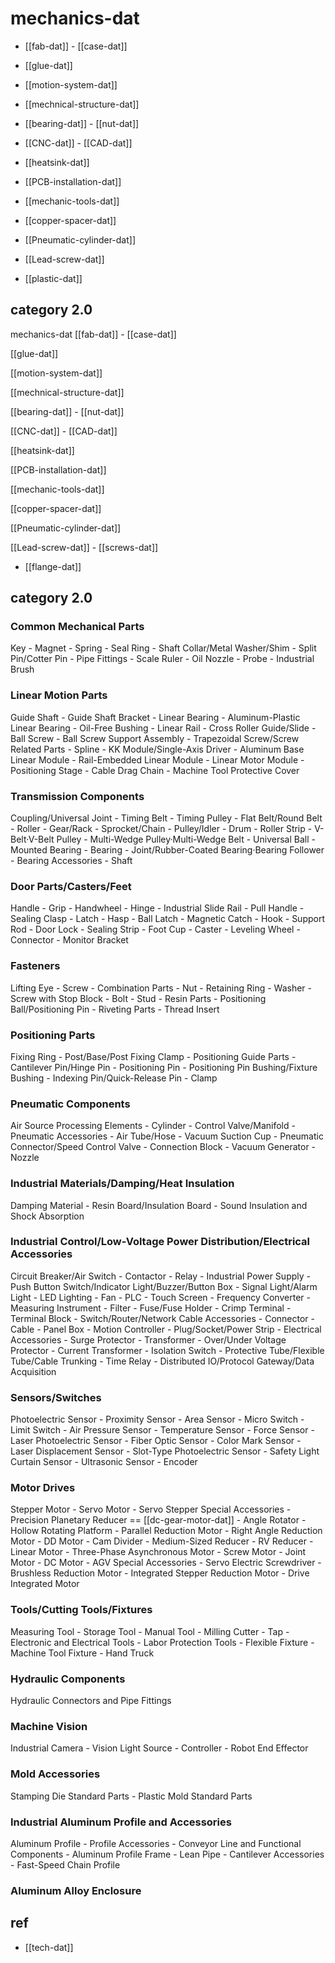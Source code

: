 
# mechanics-dat

- [[fab-dat]] - [[case-dat]]



- [[glue-dat]]

- [[motion-system-dat]]

- [[mechnical-structure-dat]]

- [[bearing-dat]] - [[nut-dat]]

- [[CNC-dat]] - [[CAD-dat]]

- [[heatsink-dat]]

- [[PCB-installation-dat]]

- [[mechanic-tools-dat]]

- [[copper-spacer-dat]]

- [[Pneumatic-cylinder-dat]]

- [[Lead-screw-dat]]

- [[plastic-dat]]



## category 2.0 

mechanics-dat
[[fab-dat]] - [[case-dat]]

[[glue-dat]]

[[motion-system-dat]]

[[mechnical-structure-dat]]

[[bearing-dat]] - [[nut-dat]]

[[CNC-dat]] - [[CAD-dat]]

[[heatsink-dat]]

[[PCB-installation-dat]]

[[mechanic-tools-dat]]

[[copper-spacer-dat]]

[[Pneumatic-cylinder-dat]]

[[Lead-screw-dat]] - [[screws-dat]]

- [[flange-dat]]

## category 2.0

### Common Mechanical Parts

Key - Magnet - Spring - Seal Ring - Shaft Collar/Metal Washer/Shim - Split Pin/Cotter Pin - Pipe Fittings - Scale Ruler - Oil Nozzle - Probe - Industrial Brush

### Linear Motion Parts

Guide Shaft - Guide Shaft Bracket - Linear Bearing - Aluminum-Plastic Linear Bearing - Oil-Free Bushing - Linear Rail - Cross Roller Guide/Slide - Ball Screw - Ball Screw Support Assembly - Trapezoidal Screw/Screw Related Parts - Spline - KK Module/Single-Axis Driver - Aluminum Base Linear Module - Rail-Embedded Linear Module - Linear Motor Module - Positioning Stage - Cable Drag Chain - Machine Tool Protective Cover

### Transmission Components

Coupling/Universal Joint - Timing Belt - Timing Pulley - Flat Belt/Round Belt - Roller - Gear/Rack - Sprocket/Chain - Pulley/Idler - Drum - Roller Strip - V-Belt·V-Belt Pulley - Multi-Wedge Pulley·Multi-Wedge Belt - Universal Ball - Mounted Bearing - Bearing - Joint/Rubber-Coated Bearing·Bearing Follower - Bearing Accessories - Shaft

### Door Parts/Casters/Feet

Handle - Grip - Handwheel - Hinge - Industrial Slide Rail - Pull Handle - Sealing Clasp - Latch - Hasp - Ball Latch - Magnetic Catch - Hook - Support Rod - Door Lock - Sealing Strip - Foot Cup - Caster - Leveling Wheel - Connector - Monitor Bracket

### Fasteners

Lifting Eye - Screw - Combination Parts - Nut - Retaining Ring - Washer - Screw with Stop Block - Bolt - Stud - Resin Parts - Positioning Ball/Positioning Pin - Riveting Parts - Thread Insert

### Positioning Parts

Fixing Ring - Post/Base/Post Fixing Clamp - Positioning Guide Parts - Cantilever Pin/Hinge Pin - Positioning Pin - Positioning Pin Bushing/Fixture Bushing - Indexing Pin/Quick-Release Pin - Clamp

### Pneumatic Components

Air Source Processing Elements - Cylinder - Control Valve/Manifold - Pneumatic Accessories - Air Tube/Hose - Vacuum Suction Cup - Pneumatic Connector/Speed Control Valve - Connection Block - Vacuum Generator - Nozzle

### Industrial Materials/Damping/Heat Insulation

Damping Material - Resin Board/Insulation Board - Sound Insulation and Shock Absorption

### Industrial Control/Low-Voltage Power Distribution/Electrical Accessories

Circuit Breaker/Air Switch - Contactor - Relay - Industrial Power Supply - Push Button Switch/Indicator Light/Buzzer/Button Box - Signal Light/Alarm Light - LED Lighting - Fan - PLC - Touch Screen - Frequency Converter - Measuring Instrument - Filter - Fuse/Fuse Holder - Crimp Terminal - Terminal Block - Switch/Router/Network Cable Accessories - Connector - Cable - Panel Box - Motion Controller - Plug/Socket/Power Strip - Electrical Accessories - Surge Protector - Transformer - Over/Under Voltage Protector - Current Transformer - Isolation Switch - Protective Tube/Flexible Tube/Cable Trunking - Time Relay - Distributed IO/Protocol Gateway/Data Acquisition

### Sensors/Switches

Photoelectric Sensor - Proximity Sensor - Area Sensor - Micro Switch - Limit Switch - Air Pressure Sensor - Temperature Sensor - Force Sensor - Laser Photoelectric Sensor - Fiber Optic Sensor - Color Mark Sensor - Laser Displacement Sensor - Slot-Type Photoelectric Sensor - Safety Light Curtain Sensor - Ultrasonic Sensor - Encoder

### Motor Drives

Stepper Motor - Servo Motor - Servo Stepper Special Accessories - Precision Planetary Reducer == [[dc-gear-motor-dat]] - Angle Rotator - Hollow Rotating Platform - Parallel Reduction Motor - Right Angle Reduction Motor - DD Motor - Cam Divider - Medium-Sized Reducer - RV Reducer - Linear Motor - Three-Phase Asynchronous Motor - Screw Motor - Joint Motor - DC Motor - AGV Special Accessories - Servo Electric Screwdriver - Brushless Reduction Motor - Integrated Stepper Reduction Motor - Drive Integrated Motor

### Tools/Cutting Tools/Fixtures

Measuring Tool - Storage Tool - Manual Tool - Milling Cutter - Tap - Electronic and Electrical Tools - Labor Protection Tools - Flexible Fixture - Machine Tool Fixture - Hand Truck

### Hydraulic Components

Hydraulic Connectors and Pipe Fittings

### Machine Vision

Industrial Camera - Vision Light Source - Controller - Robot End Effector

### Mold Accessories

Stamping Die Standard Parts - Plastic Mold Standard Parts

### Industrial Aluminum Profile and Accessories

Aluminum Profile - Profile Accessories - Conveyor Line and Functional Components - Aluminum Profile Frame - Lean Pipe - Cantilever Accessories - Fast-Speed Chain Profile

### Aluminum Alloy Enclosure



## ref 

- [[tech-dat]]
